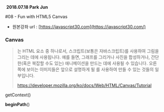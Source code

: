 ​																		**2018.07.18 Park Jun**


#08 - Fun with HTML5 Canvas			

- 원본강좌 url : [https://javascript30.com](https://javascript30.com/)													



### Canvas

> <canvas>는 HTML 요소 중 하나로서, 스크립트(보통은 자바스크립트)를 사용하여 그림을 그리는 데에 사용됩니다. 예를 들면, 그래프를 그리거나 사진을 합성하거나, 간단한(혹은 복잡할 수도 있는) 애니메이션을 만드는 데에 사용될 수 있습니다. 오른쪽에 보이는 이미지들은 앞으로 설명하게 될 <canvas>를 사용하여 만들 수 있는 것들의 일부입니다.
>
> https://developer.mozilla.org/ko/docs/Web/HTML/Canvas/Tutorial



getContext()



**beginPath**()



